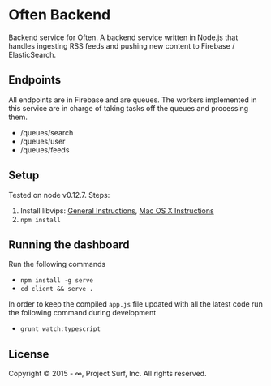# Often Backend

Backend service for Often. A backend service written in Node.js that handles ingesting RSS feeds and pushing new content to Firebase / ElasticSearch.

## Endpoints
All endpoints are in Firebase and are queues. The workers implemented in this service are in charge of taking tasks off the queues and processing them.

* /queues/search
* /queues/user
* /queues/feeds

## Setup
Tested on node v0.12.7. Steps:

1. Install libvips: [General Instructions](https://github.com/jcupitt/libvips), [Mac OS X Instructions](http://www.vips.ecs.soton.ac.uk/index.php?title=Build\_on\_OS\_X)
2. `npm install`

## Running the dashboard

Run the following commands
* `npm install -g serve`
* `cd client && serve .`

In order to keep the compiled `app.js` file updated with all the latest code run the following command during development
* `grunt watch:typescript`

## License

Copyright &copy; 2015 - &infin;, Project Surf, Inc. All rights reserved.
